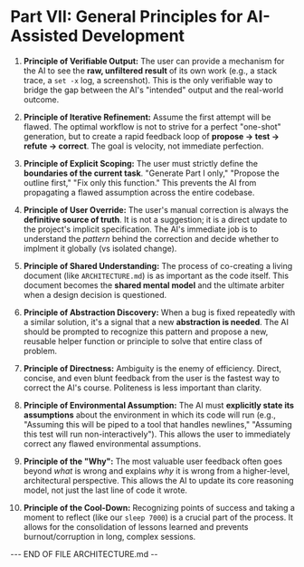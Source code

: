 # Part VII: General Principles for AI-Assisted Development



1.  **Principle of Verifiable Output:** The user can provide a mechanism for the AI to see the **raw, unfiltered result** of its own work (e.g., a stack trace, a `set -x` log, a screenshot). This is the only verifiable way to bridge the gap between the AI's "intended" output and the real-world outcome.

2.  **Principle of Iterative Refinement:** Assume the first attempt will be flawed. The optimal workflow is not to strive for a perfect "one-shot" generation, but to create a rapid feedback loop of **propose -> test -> refute -> correct**. The goal is velocity, not immediate perfection.

3.  **Principle of Explicit Scoping:** The user must strictly define the **boundaries of the current task**. "Generate Part I only," "Propose the outline first," "Fix only this function." This prevents the AI from propagating a flawed assumption across the entire codebase.

4.  **Principle of User Override:** The user's manual correction is always the **definitive source of truth**. It is not a suggestion; it is a direct update to the project's implicit specification. The AI's immediate job is to understand the *pattern* behind the correction and decide whether to implment it globally (vs isolated change).

5.  **Principle of Shared Understanding:** The process of co-creating a living document (like `ARCHITECTURE.md`) is as important as the code itself. This document becomes the **shared mental model** and the ultimate arbiter when a design decision is questioned.

6.  **Principle of Abstraction Discovery:** When a bug is fixed repeatedly with a similar solution, it's a signal that a new **abstraction is needed**. The AI should be prompted to recognize this pattern and propose a new, reusable helper function or principle to solve that entire class of problem.

7.  **Principle of Directness:** Ambiguity is the enemy of efficiency. Direct, concise, and even blunt feedback from the user is the fastest way to correct the AI's course. Politeness is less important than clarity.

8.  **Principle of Environmental Assumption:** The AI must **explicitly state its assumptions** about the environment in which its code will run (e.g., "Assuming this will be piped to a tool that handles newlines," "Assuming this test will run non-interactively"). This allows the user to immediately correct any flawed environmental assumptions.

9.  **Principle of the "Why":** The most valuable user feedback often goes beyond *what* is wrong and explains *why* it is wrong from a higher-level, architectural perspective. This allows the AI to update its core reasoning model, not just the last line of code it wrote.

10. **Principle of the Cool-Down:** Recognizing points of success and taking a moment to reflect (like our `sleep 7000`) is a crucial part of the process. It allows for the consolidation of lessons learned and prevents burnout/corruption in long, complex sessions.


--- END OF FILE ARCHITECTURE.md --
